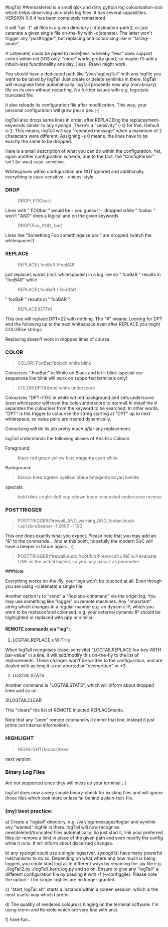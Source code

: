 #logTail 
##remastered 
is a small qick and dirty python log colourisation-tool which helps observing 
unix-style log files. It has several capabilities.
VERSION 0.9.4 has been completely remastered

It will "tail -f" all files in a given directory (-d[estination-path]), or just catenate a given
single file on-the-fly with -c(atenate). The latter won't trigger any "posttrigger",
but replacing and colourising like in "tailing-mode".

A cat(enate) could be piped to more|less, whereby "less" does support colors within
old DOS only. "more" works pretty good, so maybe I'll add a inbuilt-less
functionallity one day. |less -R(aw) might work.

You should have a dedicated path  like "/var/log/logTail" with
any logfile you want to be tailed by logTail
Just create or delete symlinks in there, logTail will recognise
them automatically.
logTail proceeds now any (non-binary) file on its own without restarting.
No further issues with e.g. logrotate truncated file.

It also reloads its configuration file after modification.
This way, your personal configuration will grow peu a peu ;-)

logTail also drops same lines in order, after REPLACEing the replacesment-keywords similar to any syslogd.
There's a "sensivity" (-s) for that. Default is 2. This means, logTail will say "repeated message"
when a maximum of 2 characters were different. Assigning -s 0 means, the lines have to be exactly 
the same to be dropped.

Here is a small description of what you can do within the configuration.
Yet, again another configuration scheme, due to the fact, the
"ConfigParser" isn't (or was) case-sensitive.

Whitespaces within configuration are NOT ignored and additionally 
everything is case-sensitive - unices-style.

### DROP

>DROP{ FOObar}

Lines with " FOObar " would be - you guess it - dropped  while " foobar " won't
"_AND_" does a logical and on the given keywords

>DROP{Foo_AND_ bar}

Lines like "Something Foo somethingelse bar " are dropped (watch the whitespaces!)

### REPLACE

>REPLACE{ fooBaR }FooBAR

just replaces words (incl. whitespaces!) in a log line so
" fooBaR " results in "fooBAR"
while

>REPLACE{ fooBaR } FooBAR 


" fooBaR " results in " fooBAR "


>REPLACE{DPT#}

This one will replace DPT=22 with nothing. The "#" means: Looking for DPT and the following up 
to the next whitespace even after REPLACE you might COLORise strings

Replacing doesn't work in dropped lines of course.

### COLOR

>COLOR{ FooBar:}bblack white blink

Colourises " FooBar:" in White on Black and let it blink
(special esc sequences like blink will work on supported terminals only)

>COLOR{DPT#}bred white underscore

Colourises "DPT=FOO in white wit red background and sets underscore (next whitespace will reset the color/underscore to normal)
In detail the # separates the colouriser from the keyword to be searched.
In other words, "DPT" is the trigger to  colourise the string starting at "DPT" up to next whitespace,
so value pairs are treated dynamically.

Colourising will do its job pretty much _after_ any replacement.

logTail understands the following aliases of AnsiEsc Colours

Foreground:

>black red green yellow blue magenta cyan white 

Background:

>bblack bred bgreen byellow bblue bmagenta bcyan bwhite 

specials:

>bold blink cright cleft cup cdown beep concealed underscore reverse

### POSTTRIGGER

>POSTTRIGGER{firewall_AND_warning_AND_foobar}sudo /usr/sbin/beeper -f 2000 -l 100

This one does exactly what you expect. Please note that you may add an "&" to the commands...
And at this point, hopefully the modern SoC will have a beeper in future again... :)
>POSTTRIGGER{firewall}sudo /root/bin/firewall.sh _LINE_ 
will evaluate _LINE_ as the actual logline, so you may pass it as parameter

###Note

Everything works on-the-fly, your logs won't be touched at all.
Even though you are using -c(atenate) a single file 

Another option is to "send" a "Replace-command" via the origin log.
You may use something like "logger" on remote machines.
Any "important" string which changes in a regular manner e.g. an dynamic IP,
which you want to be replaced/and colorised.
e.g. your external dynamic IP should be highlighted or replaced with ppp or similar.

#### REMOTE commands via "log":

1) LOGTAILREPLACE x WITH y

When logTail recognises (case-sensivite) "LOGTAILREPLACE foo-key WITH bar-value" in a line, it
will add/modify this on-the-fly to the list of replacements. 
These changes won't be written to the configuration,
and are dealed with as long it is not aborted or "overwritten" or *3

2) LOGTAILSTATS

Another command is "LOGTAILSTATS", which will inform about dropped lines and so on 

3)LOGTAILCLEAR

This "clears" the list of REMOTE injected REPLACEments.

Note that any "seen" remote coomand will ommit that line, instead it just
prints out internal informations.

### HIGHLIGHT

>HIGHLIGHT{foobar}bred

next version

### Binary Log Files

Are not supported since they will mess up your terminal ;-)

logTail does now a very simple binary-check for existing files and 
will ignore those files which look more or less far behind a plain-text-file.


### (my) best practice:

a) Create a "logtail" directory, e.g. /var/log/messages/logtail and symlink
any "wanted" logfile in there.
logTail will now recognise new/deleted/truncated files automatically.
So just start it, link your preferred files (or remove a link) in place of the
given path  and even modify the config while it runs.
It will inform about discerned changes.

b) any syslogd could use a single logserver. syslogd(s) have
many powerful mechanisms to do so. 
Depending on what,where and how much is being logged, you could start logTail
in different ways by renaming the .py file e.g. ./logTail2.py ./logTail_kern_log.py
and so on. Ensure to give any "logTail" a different configuration file by
passing it with -f (--configgile).
Please note the option - l for single logfiles are no longer granted.

c) "start_logTail.sh" starts a instance within a screen session, which is the most
useful way which I prefer.

d) The qualitiy of rendered colours is hinging on the terminal software.
  I'm using xterm and Konsole which are very fine with ansi.

f) have fun...
